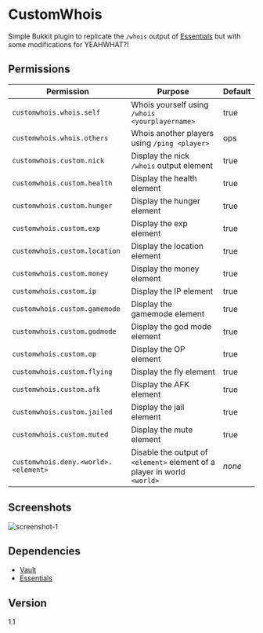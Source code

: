 CustomWhois
====

Simple Bukkit plugin to replicate the `/whois` output of [Essentials](https://github.com/essentials/Essentials/) but with some modifications for YEAHWHAT?!

## Permissions

Permission | Purpose | Default
--- | --- | ---
`customwhois.whois.self` | Whois yourself using `/whois <yourplayername>` | true
`customwhois.whois.others` | Whois another players using `/ping <player>` | ops
`customwhois.custom.nick` | Display the nick `/whois` output element | true
`customwhois.custom.health` | Display the health element | true
`customwhois.custom.hunger` | Display the hunger element | true
`customwhois.custom.exp` | Display the exp element | true
`customwhois.custom.location` | Display the location element | true
`customwhois.custom.money` | Display the money element | true
`customwhois.custom.ip` | Display the IP element | true
`customwhois.custom.gamemode` | Display the gamemode element | true
`customwhois.custom.godmode` | Display the god mode element | true
`customwhois.custom.op` | Display the OP element | true
`customwhois.custom.flying` | Display the fly element | true
`customwhois.custom.afk` | Display the AFK element | true
`customwhois.custom.jailed` | Display the jail element | true
`customwhois.custom.muted` | Display the mute element | true
`customwhois.deny.<world>.<element>` | Disable the output of `<element>` element of a player in world `<world>` | _none_

## Screenshots

![screenshot-1](http://cl.ly/image/0W1o3J1w070O/+)

## Dependencies

* [Vault](https://github.com/MilkBowl/Vault) 
* [Essentials](https://github.com/essentials/Essentials/)

## Version

1.1